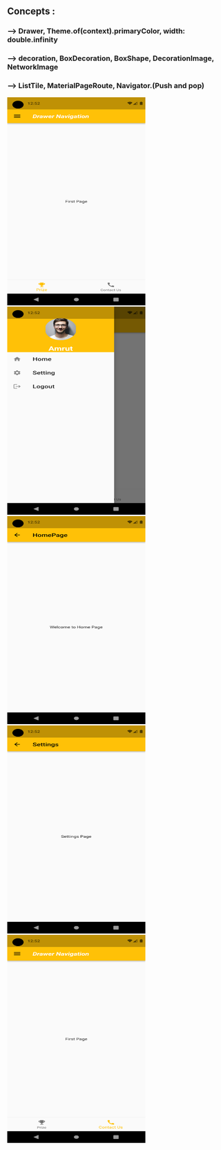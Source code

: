 ## Concepts :
### --> Drawer, Theme.of(context).primaryColor, width: double.infinity
### --> decoration, BoxDecoration, BoxShape, DecorationImage, NetworkImage
### --> ListTile, MaterialPageRoute, Navigator.(Push and pop)

<img src="ss1.png"  width="320" height="480" title="hover text">


<img src="ss2.png"  width="320" height="480" title="hover text">


<img src="ss3.png"  width="320" height="480" title="hover text">


<img src="ss4.png"  width="320" height="480" title="hover text">


<img src="s5.png"  width="320" height="480" title="hover text">

